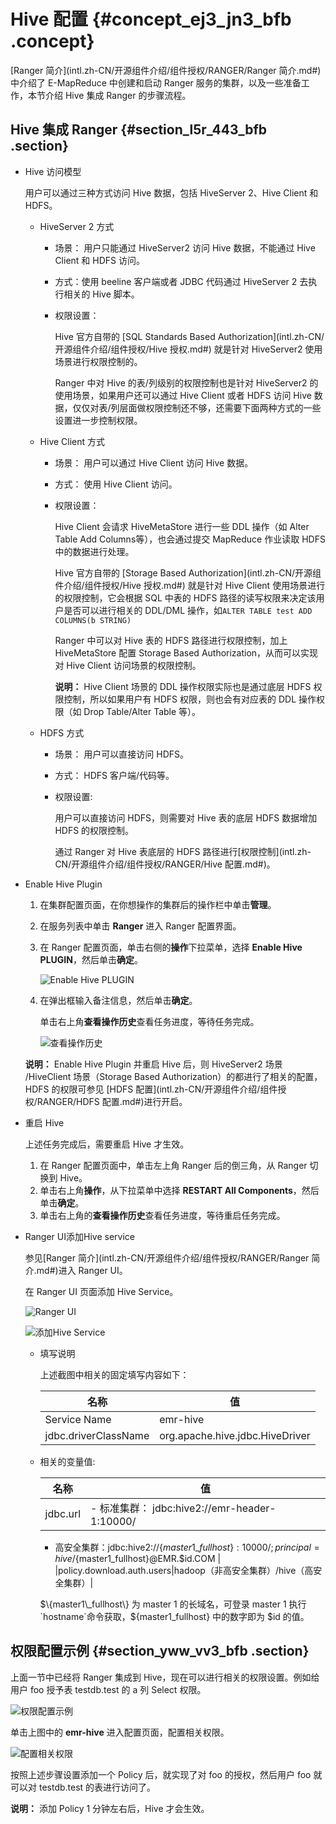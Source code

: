 # Hive 配置 {#concept_ej3_jn3_bfb .concept}

[Ranger 简介](intl.zh-CN/开源组件介绍/组件授权/RANGER/Ranger 简介.md#)中介绍了 E-MapReduce 中创建和启动 Ranger 服务的集群，以及一些准备工作，本节介绍 Hive 集成 Ranger 的步骤流程。

## Hive 集成 Ranger {#section_l5r_443_bfb .section}

-   Hive 访问模型

    用户可以通过三种方式访问 Hive 数据，包括 HiveServer 2、Hive Client 和 HDFS。

    -   HiveServer 2 方式
        -   场景： 用户只能通过 HiveServer2 访问 Hive 数据，不能通过 Hive Client 和 HDFS 访问。
        -   方式：使用 beeline 客户端或者 JDBC 代码通过 HiveServer 2 去执行相关的 Hive 脚本。
        -   权限设置：

            Hive 官方自带的 [SQL Standards Based Authorization](intl.zh-CN/开源组件介绍/组件授权/Hive 授权.md#) 就是针对 HiveServer2 使用场景进行权限控制的。

            Ranger 中对 Hive 的表/列级别的权限控制也是针对 HiveServer2 的使用场景，如果用户还可以通过 Hive Client 或者 HDFS 访问 Hive 数据，仅仅对表/列层面做权限控制还不够，还需要下面两种方式的一些设置进一步控制权限。

    -   Hive Client 方式
        -   场景： 用户可以通过 Hive Client 访问 Hive 数据。
        -   方式： 使用 Hive Client 访问。
        -   权限设置：

            Hive Client 会请求 HiveMetaStore 进行一些 DDL 操作（如 Alter Table Add Columns等），也会通过提交 MapReduce 作业读取 HDFS 中的数据进行处理。

            Hive 官方自带的 [Storage Based Authorization](intl.zh-CN/开源组件介绍/组件授权/Hive 授权.md#) 就是针对 Hive Client 使用场景进行的权限控制，它会根据 SQL 中表的 HDFS 路径的读写权限来决定该用户是否可以进行相关的 DDL/DML 操作，如`ALTER TABLE test ADD COLUMNS(b STRING)`

            Ranger 中可以对 Hive 表的 HDFS 路径进行权限控制，加上 HiveMetaStore 配置 Storage Based Authorization，从而可以实现对 Hive Client 访问场景的权限控制。

            **说明：** Hive Client 场景的 DDL 操作权限实际也是通过底层 HDFS 权限控制，所以如果用户有 HDFS 权限，则也会有对应表的 DDL 操作权限（如 Drop Table/Alter Table 等）。

    -   HDFS 方式
        -   场景： 用户可以直接访问 HDFS。
        -   方式： HDFS 客户端/代码等。
        -   权限设置:

            用户可以直接访问 HDFS，则需要对 Hive 表的底层 HDFS 数据增加 HDFS 的权限控制。

            通过 Ranger 对 Hive 表底层的 HDFS 路径进行[权限控制](intl.zh-CN/开源组件介绍/组件授权/RANGER/Hive 配置.md#)。

-   Enable Hive Plugin

    1.  在集群配置页面，在你想操作的集群后的操作栏中单击**管理**。
    2.  在服务列表中单击 **Ranger** 进入 Ranger 配置界面。
    3.  在 Ranger 配置页面，单击右侧的**操作**下拉菜单，选择 **Enable Hive PLUGIN**，然后单击**确定**。

        ![Enable Hive PLUGIN](http://static-aliyun-doc.oss-cn-hangzhou.aliyuncs.com/assets/img/17950/156021786111501_zh-CN.png)

    4.  在弹出框输入备注信息，然后单击**确定**。

        单击右上角**查看操作历史**查看任务进度，等待任务完成。

        ![查看操作历史](http://static-aliyun-doc.oss-cn-hangzhou.aliyuncs.com/assets/img/17950/156021786111502_zh-CN.png)

    **说明：** Enable Hive Plugin 并重启 Hive 后，则 HiveServer2 场景 /HiveClient 场景（Storage Based Authorization）的都进行了相关的配置，HDFS 的权限可参见 [HDFS 配置](intl.zh-CN/开源组件介绍/组件授权/RANGER/HDFS 配置.md#)进行开启。

-   重启 Hive

    上述任务完成后，需要重启 Hive 才生效。

    1.  在 Ranger 配置页面中，单击左上角 Ranger 后的倒三角，从 Ranger 切换到 Hive。
    2.  单击右上角**操作**，从下拉菜单中选择 **RESTART All Components**，然后单击**确定**。
    3.  单击右上角的**查看操作历史**查看任务进度，等待重启任务完成。
-   Ranger UI添加Hive service

    参见[Ranger 简介](intl.zh-CN/开源组件介绍/组件授权/RANGER/Ranger 简介.md#)进入 Ranger UI。

    在 Ranger UI 页面添加 Hive Service。

    ![Ranger UI](http://static-aliyun-doc.oss-cn-hangzhou.aliyuncs.com/assets/img/17950/156021786211506_zh-CN.png)

    ![添加Hive Service](http://static-aliyun-doc.oss-cn-hangzhou.aliyuncs.com/assets/img/17950/156021786211507_zh-CN.png)

    -   填写说明

        上述截图中相关的固定填写内容如下：

        |名称|值|
        |--|--|
        |Service Name|emr-hive|
        |jdbc.driverClassName|org.apache.hive.jdbc.HiveDriver|

    -   相关的变量值:

        |名称|值|
        |--|--|
        |jdbc.url|         -   标准集群： jdbc:hive2://emr-header-1:10000/
        -   高安全集群：jdbc:hive2://$\{master1\_fullhost\}:10000/;principal=hive/$\{master1\_fullhost\}@EMR.$id.COM
 |
        |policy.download.auth.users|hadoop（非高安全集群）/hive（高安全集群）|

        $\{master1\_fullhost\} 为 master 1 的长域名，可登录 master 1 执行`hostname`命令获取，$\{master1\_fullhost\} 中的数字即为 $id 的值。


## 权限配置示例 {#section_yww_vv3_bfb .section}

上面一节中已经将 Ranger 集成到 Hive，现在可以进行相关的权限设置。例如给用户 foo 授予表 testdb.test 的 a 列 Select 权限。

![权限配置示例](http://static-aliyun-doc.oss-cn-hangzhou.aliyuncs.com/assets/img/17950/156021786211509_zh-CN.png)

单击上图中的 **emr-hive** 进入配置页面，配置相关权限。

![配置相关权限](http://static-aliyun-doc.oss-cn-hangzhou.aliyuncs.com/assets/img/17950/156021786311510_zh-CN.png)

按照上述步骤设置添加一个 Policy 后，就实现了对 foo 的授权，然后用户 foo 就可以对 testdb.test 的表进行访问了。

**说明：** 添加 Policy 1 分钟左右后，Hive 才会生效。

